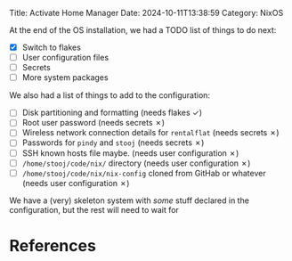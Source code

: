 Title: Activate Home Manager
Date: 2024-10-11T13:38:59
Category: NixOS

At the end of the OS installation, we had a TODO list of things to do next:

- [x] Switch to flakes
- [ ] User configuration files
- [ ] Secrets
- [ ] More system packages

We also had a list of things to add to the configuration:

- [ ] Disk partitioning and formatting (needs flakes ✓)
- [ ] Root user password (needs secrets ✗)
- [ ] Wireless network connection details for `rentalflat` (needs secrets ✗)
- [ ] Passwords for `pindy` and `stooj` (needs secrets ✗)
- [ ] SSH known hosts file maybe. (needs user configuration ✗)
- [ ] `/home/stooj/code/nix/` directory (needs user configuration ✗)
- [ ] `/home/stooj/code/nix/nix-config` cloned from GitHab or whatever (needs
      user configuration ✗)

We have a (very) skeleton system with *some* stuff declared in the
configuration, but the rest will need to wait for 
# References
